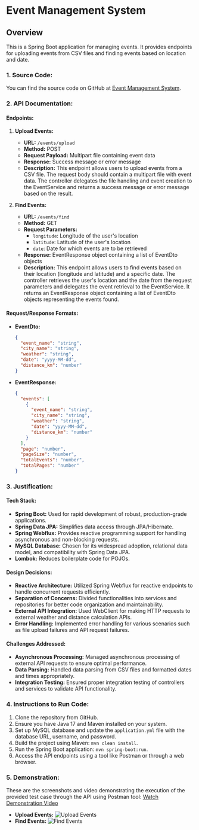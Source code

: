 # Event Management System

## Overview
This is a Spring Boot application for managing events. It provides endpoints for uploading events from CSV files and finding events based on location and date.

### 1. Source Code:
You can find the source code on GitHub at [Event Management System](https://github.com/PragyanKPradhan/Event-Management-System.git).

### 2. API Documentation:
#### Endpoints:
1. **Upload Events:**
   - **URL:** `/events/upload`
   - **Method:** POST
   - **Request Payload:** Multipart file containing event data
   - **Response:** Success message or error message
   - **Description:** This endpoint allows users to upload events from a CSV file. The request body should contain a multipart file with event data. The controller delegates the file handling and event creation to the EventService and returns a success message or error message based on the result.

2. **Find Events:**
   - **URL:** `/events/find`
   - **Method:** GET
   - **Request Parameters:**
     - `longitude`: Longitude of the user's location
     - `latitude`: Latitude of the user's location
     - `date`: Date for which events are to be retrieved
   - **Response:** EventResponse object containing a list of EventDto objects
   - **Description:** This endpoint allows users to find events based on their location (longitude and latitude) and a specific date. The controller retrieves the user's location and the date from the request parameters and delegates the event retrieval to the EventService. It returns an EventResponse object containing a list of EventDto objects representing the events found.

#### Request/Response Formats:
- **EventDto:**
  ```json
  {
    "event_name": "string",
    "city_name": "string",
    "weather": "string",
    "date": "yyyy-MM-dd",
    "distance_km": "number"
  }
  ```

- **EventResponse:**
  ```json
  {
    "events": [
      {
        "event_name": "string",
        "city_name": "string",
        "weather": "string",
        "date": "yyyy-MM-dd",
        "distance_km": "number"
      }
    ],
    "page": "number",
    "pageSize": "number",
    "totalEvents": "number",
    "totalPages": "number"
  }
  ```

### 3. Justification:
#### Tech Stack:
- **Spring Boot:** Used for rapid development of robust, production-grade applications.
- **Spring Data JPA:** Simplifies data access through JPA/Hibernate.
- **Spring Webflux:** Provides reactive programming support for handling asynchronous and non-blocking requests.
- **MySQL Database:** Chosen for its widespread adoption, relational data model, and compatibility with Spring Data JPA.
- **Lombok:** Reduces boilerplate code for POJOs.

#### Design Decisions:
- **Reactive Architecture:** Utilized Spring Webflux for reactive endpoints to handle concurrent requests efficiently.
- **Separation of Concerns:** Divided functionalities into services and repositories for better code organization and maintainability.
- **External API Integration:** Used WebClient for making HTTP requests to external weather and distance calculation APIs.
- **Error Handling:** Implemented error handling for various scenarios such as file upload failures and API request failures.

#### Challenges Addressed:
- **Asynchronous Processing:** Managed asynchronous processing of external API requests to ensure optimal performance.
- **Data Parsing:** Handled data parsing from CSV files and formatted dates and times appropriately.
- **Integration Testing:** Ensured proper integration testing of controllers and services to validate API functionality.

### 4. Instructions to Run Code:
1. Clone the repository from GitHub.
2. Ensure you have Java 17 and Maven installed on your system.
3. Set up MySQL database and update the `application.yml` file with the database URL, username, and password.
4. Build the project using Maven: `mvn clean install`.
5. Run the Spring Boot application: `mvn spring-boot:run`.
6. Access the API endpoints using a tool like Postman or through a web browser.

### 5. Demonstration:
These are the screenshots and video demonstrating the execution of the provided test case through the API using Postman tool:
[Watch Demonstration Video](https://drive.google.com/file/d/1ygmeJ0Bu6Zd6doltZC69Mic4w1nZ86Rc/view?usp=sharing)
- **Upload Events:**
  ![Upload Events](https://github.com/PragyanKPradhan/Event-Management-System/assets/144383179/783c7440-3114-448b-b7b7-e0f71a14ac41)
- **Find Events:**
  ![Find Events](https://github.com/PragyanKPradhan/Event-Management-System/assets/144383179/0eccb60b-8915-48a4-9149-6c6622c9cdaf)

  
